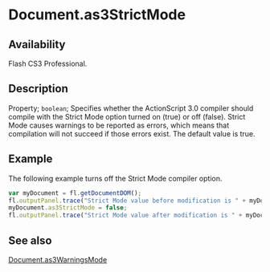 # Document.as3StrictMode

## Availability

Flash CS3 Professional.

## Description

Property; `boolean`; Specifies whether the ActionScript 3.0 compiler should compile with the Strict Mode option turned on (true) or off (false). Strict Mode causes warnings to be reported as errors, which means that compilation will not succeed if those errors exist. The default value is true.

## Example

The following example turns off the Strict Mode compiler option.

```javascript
var myDocument = fl.getDocumentDOM();
fl.outputPanel.trace("Strict Mode value before modification is " + myDocument.as3StrictMode);
myDocument.as3StrictMode = false;
fl.outputPanel.trace("Strict Mode value after modification is " + myDocument.as3StrictMode);
```

## See also

[Document.as3WarningsMode](../Document_object/Document20.md)
